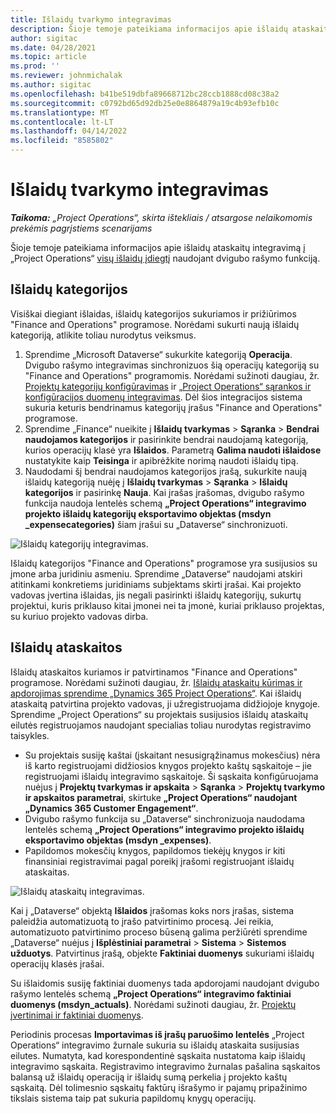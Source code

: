 ```yaml
---
title: Išlaidų tvarkymo integravimas
description: Šioje temoje pateikiama informacijos apie išlaidų ataskaitos integravimą į „Project Operations“ naudojant dvigubo rašymo funkciją.
author: sigitac
ms.date: 04/28/2021
ms.topic: article
ms.prod: ''
ms.reviewer: johnmichalak
ms.author: sigitac
ms.openlocfilehash: b41be519dbfa89668712bc28ccb1888cd08c38a2
ms.sourcegitcommit: c0792bd65d92db25e0e8864879a19c4b93efb10c
ms.translationtype: MT
ms.contentlocale: lt-LT
ms.lasthandoff: 04/14/2022
ms.locfileid: "8585802"
---
```

# <a name="expense-management-integration"></a>Išlaidų tvarkymo integravimas

_**Taikoma:** „Project Operations“, skirta ištekliais / atsargose nelaikomomis prekėmis pagrįstiems scenarijams_

Šioje temoje pateikiama informacijos apie išlaidų ataskaitų integravimą į „Project Operations“ [visų išlaidų įdiegtį](../expense/expense-overview.md) naudojant dvigubo rašymo funkciją.

## <a name="expense-categories"></a>Išlaidų kategorijos

Visiškai diegiant išlaidas, išlaidų kategorijos sukuriamos ir prižiūrimos "Finance and Operations" programose. Norėdami sukurti naują išlaidų kategoriją, atlikite toliau nurodytus veiksmus.

1. Sprendime „Microsoft Dataverse“ sukurkite kategoriją **Operacija**. Dvigubo rašymo integravimas sinchronizuos šią operacijų kategoriją su "Finance and Operations" programomis. Norėdami sužinoti daugiau, žr. [Projektų kategorijų konfigūravimas](/dynamics365/project-operations/project-accounting/configure-project-categories) ir [„Project Operations“ sąrankos ir konfigūracijos duomenų integravimas](resource-dual-write-setup-integration.md). Dėl šios integracijos sistema sukuria keturis bendrinamus kategorijų įrašus "Finance and Operations" programose.
2. Sprendime „Finance“ nueikite į **Išlaidų tvarkymas** > **Sąranka** > **Bendrai naudojamos kategorijos** ir pasirinkite bendrai naudojamą kategoriją, kurios operacijų klasė yra **Išlaidos**. Parametrą **Galima naudoti išlaidose** nustatykite kaip **Teisinga** ir apibrėžkite norimą naudoti išlaidų tipą.
3. Naudodami šį bendrai naudojamos kategorijos įrašą, sukurkite naują išlaidų kategoriją nuėję į **Išlaidų tvarkymas** > **Sąranka** > **Išlaidų kategorijos** ir pasirinkę **Nauja**. Kai įrašas įrašomas, dvigubo rašymo funkcija naudoja lentelės schemą **„Project Operations“ integravimo projekto išlaidų kategorijų eksportavimo objektas (msdyn \_expensecategories)** šiam įrašui su „Dataverse“ sinchronizuoti.

  ![Išlaidų kategorijų integravimas.](./media/DW6ExpenseCategories.png)

Išlaidų kategorijos "Finance and Operations" programose yra susijusios su įmone arba juridiniu asmeniu. Sprendime „Dataverse“ naudojami atskiri atitinkami konkretiems juridiniams subjektams skirti įrašai. Kai projekto vadovas įvertina išlaidas, jis negali pasirinkti išlaidų kategorijų, sukurtų projektui, kuris priklauso kitai įmonei nei ta įmonė, kuriai priklauso projektas, su kuriuo projekto vadovas dirba. 

## <a name="expense-reports"></a>Išlaidų ataskaitos

Išlaidų ataskaitos kuriamos ir patvirtinamos "Finance and Operations" programose. Norėdami sužinoti daugiau, žr. [Išlaidų ataskaitų kūrimas ir apdorojimas sprendime „Dynamics 365 Project Operations“](/learn/modules/create-process-expense-reports/). Kai išlaidų ataskaitą patvirtina projekto vadovas, ji užregistruojama didžiojoje knygoje. Sprendime „Project Operations“ su projektais susijusios išlaidų ataskaitų eilutės registruojamos naudojant specialias toliau nurodytas registravimo taisykles.

  - Su projektais susiję kaštai (įskaitant nesusigrąžinamus mokesčius) nėra iš karto registruojami didžiosios knygos projekto kaštų sąskaitoje – jie registruojami išlaidų integravimo sąskaitoje. Ši sąskaita konfigūruojama nuėjus į **Projektų tvarkymas ir apskaita** > **Sąranka** > **Projektų tvarkymo ir apskaitos parametrai**, skirtuke **„Project Operations“ naudojant „Dynamics 365 Customer Engagement“**.
  - Dvigubo rašymo funkcija su „Dataverse“ sinchronizuoja naudodama lentelės schemą **„Project Operations“ integravimo projekto išlaidų eksportavimo objektas (msdyn \_expenses)**.
  - Papildomos mokesčių knygos, papildomos tiekėjų knygos ir kiti finansiniai registravimai pagal poreikį įrašomi registruojant išlaidų ataskaitas.

  ![Išlaidų ataskaitų integravimas.](./media/DW6ExpenseReports.png)

Kai į „Dataverse“ objektą **Išlaidos** įrašomas koks nors įrašas, sistema paleidžia automatizuotą to įrašo patvirtinimo procesą. Jei reikia, automatizuoto patvirtinimo proceso būseną galima peržiūrėti sprendime „Dataverse“ nuėjus į **Išplėstiniai parametrai** > **Sistema** > **Sistemos užduotys**. Patvirtinus įrašą, objekte **Faktiniai duomenys** sukuriami išlaidų operacijų klasės įrašai.

Su išlaidomis susiję faktiniai duomenys tada apdorojami naudojant dvigubo rašymo lentelės schemą **„Project Operations“ integravimo faktiniai duomenys (msdyn\_actuals)**. Norėdami sužinoti daugiau, žr. [Projektų įvertinimai ir faktiniai duomenys](resource-dual-write-estimates-actuals.md).

Periodinis procesas **Importavimas iš įrašų paruošimo lentelės** „Project Operations“ integravimo žurnale sukuria su išlaidų ataskaita susijusias eilutes. Numatyta, kad korespondentinė sąskaita nustatoma kaip išlaidų integravimo sąskaita. Registravimo integravimo žurnalas pašalina sąskaitos balansą už išlaidų operaciją ir išlaidų sumą perkelia į projekto kaštų sąskaitą. Dėl tolimesnio sąskaitų faktūrų išrašymo ir pajamų pripažinimo tikslais sistema taip pat sukuria papildomų knygų operacijų.
